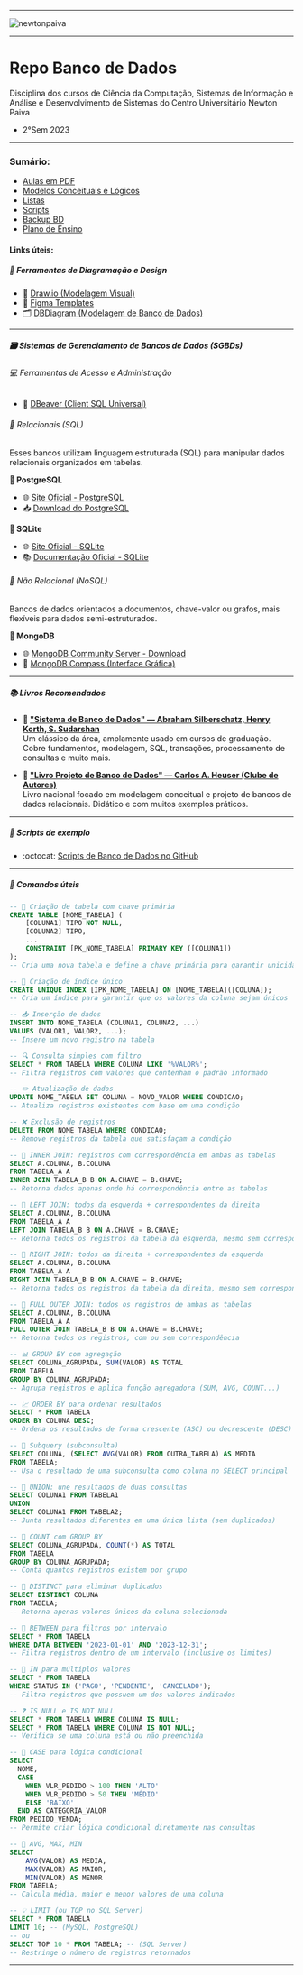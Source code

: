 -----

<img alt="newtonpaiva" src="https://joaopauloaramuni.github.io/image/newton-logo2.png?raw=true"/>

-----

# Repo Banco de Dados

Disciplina dos cursos de Ciência da Computação, Sistemas de Informação e Análise e Desenvolvimento de Sistemas do Centro Universitário Newton Paiva

- 2°Sem 2023

-----

### Sumário:
- [Aulas em PDF](https://github.com/joaopauloaramuni/banco-de-dados/tree/main/PDF)
- [Modelos Conceituais e Lógicos](https://github.com/joaopauloaramuni/banco-de-dados/tree/main/MODELOS%20CONCEITUAIS%20E%20LO%CC%81GICOS)
- [Listas](https://github.com/joaopauloaramuni/banco-de-dados/tree/main/LISTAS)
- [Scripts](https://github.com/joaopauloaramuni/banco-de-dados/tree/main/SCRIPTS)
- [Backup BD](https://github.com/joaopauloaramuni/banco-de-dados/tree/main/BACKUP%20BD)
- [Plano de Ensino](https://github.com/joaopauloaramuni/banco-de-dados/tree/main/PLANO%20DE%20ENSINO)

#### Links úteis:

##### 🧰 Ferramentas de Diagramação e Design
- 🧩 [Draw.io (Modelagem Visual)](https://www.drawio.com/)
- 🎨 [Figma Templates](https://www.figma.com/pt-br/templates/)
- 🗂️ [DBDiagram (Modelagem de Banco de Dados)](https://dbdiagram.io/home)

-----

##### 🗃️ Sistemas de Gerenciamento de Bancos de Dados (SGBDs)

###### 💻 Ferramentas de Acesso e Administração
- 🐬 [DBeaver (Client SQL Universal)](https://dbeaver.io/download/)

###### 💾 Relacionais (SQL)
Esses bancos utilizam linguagem estruturada (SQL) para manipular dados relacionais organizados em tabelas.

**🐘 PostgreSQL**
- 🌐 [Site Oficial - PostgreSQL](https://www.postgresql.org/)
- 📥 [Download do PostgreSQL](https://www.enterprisedb.com/downloads/postgres-postgresql-downloads)

**🧱 SQLite**
- 🌐 [Site Oficial - SQLite](https://www.sqlite.org/index.html)
- 📚 [Documentação Oficial - SQLite](https://www.sqlite.org/docs.html)

###### 🍃 Não Relacional (NoSQL)
Bancos de dados orientados a documentos, chave-valor ou grafos, mais flexíveis para dados semi-estruturados.

**🍃 MongoDB**
- 🌐 [MongoDB Community Server - Download](https://www.mongodb.com/try/download/community)
- 🧭 [MongoDB Compass (Interface Gráfica)](https://www.mongodb.com/products/tools/compass)

-----

##### 📚 Livros Recomendados

- **📘 ["Sistema de Banco de Dados" — Abraham Silberschatz, Henry Korth, S. Sudarshan](https://www.amazon.com.br/Sistema-Banco-Dados-Abraham-SILBERSCHATZ/dp/8595157332)**  
  Um clássico da área, amplamente usado em cursos de graduação. Cobre fundamentos, modelagem, SQL, transações, processamento de consultas e muito mais.

- **📗 ["Livro Projeto de Banco de Dados" — Carlos A. Heuser (Clube de Autores)](https://www.amazon.com.br/Clube-Autores-Livro-Projeto-Banco/dp/6501222109)**  
  Livro nacional focado em modelagem conceitual e projeto de bancos de dados relacionais. Didático e com muitos exemplos práticos.

-----

##### 📜 Scripts de exemplo
- :octocat: [Scripts de Banco de Dados no GitHub](https://github.com/joaopauloaramuni/banco-de-dados/tree/main/SCRIPTS)

-----

##### 📜 Comandos úteis

```sql
-- 📌 Criação de tabela com chave primária
CREATE TABLE [NOME_TABELA] (
    [COLUNA1] TIPO NOT NULL,
    [COLUNA2] TIPO,
    ...
    CONSTRAINT [PK_NOME_TABELA] PRIMARY KEY ([COLUNA1])
);
-- Cria uma nova tabela e define a chave primária para garantir unicidade

-- 🔐 Criação de índice único
CREATE UNIQUE INDEX [IPK_NOME_TABELA] ON [NOME_TABELA]([COLUNA]);
-- Cria um índice para garantir que os valores da coluna sejam únicos

-- 📥 Inserção de dados
INSERT INTO NOME_TABELA (COLUNA1, COLUNA2, ...) 
VALUES (VALOR1, VALOR2, ...);
-- Insere um novo registro na tabela

-- 🔍 Consulta simples com filtro
SELECT * FROM TABELA WHERE COLUNA LIKE '%VALOR%';
-- Filtra registros com valores que contenham o padrão informado

-- ✏️ Atualização de dados
UPDATE NOME_TABELA SET COLUNA = NOVO_VALOR WHERE CONDICAO;
-- Atualiza registros existentes com base em uma condição

-- ❌ Exclusão de registros
DELETE FROM NOME_TABELA WHERE CONDICAO;
-- Remove registros da tabela que satisfaçam a condição

-- 🔗 INNER JOIN: registros com correspondência em ambas as tabelas
SELECT A.COLUNA, B.COLUNA
FROM TABELA_A A
INNER JOIN TABELA_B B ON A.CHAVE = B.CHAVE;
-- Retorna dados apenas onde há correspondência entre as tabelas

-- 🔗 LEFT JOIN: todos da esquerda + correspondentes da direita
SELECT A.COLUNA, B.COLUNA
FROM TABELA_A A
LEFT JOIN TABELA_B B ON A.CHAVE = B.CHAVE;
-- Retorna todos os registros da tabela da esquerda, mesmo sem correspondência na direita

-- 🔗 RIGHT JOIN: todos da direita + correspondentes da esquerda
SELECT A.COLUNA, B.COLUNA
FROM TABELA_A A
RIGHT JOIN TABELA_B B ON A.CHAVE = B.CHAVE;
-- Retorna todos os registros da tabela da direita, mesmo sem correspondência na esquerda

-- 🔗 FULL OUTER JOIN: todos os registros de ambas as tabelas
SELECT A.COLUNA, B.COLUNA
FROM TABELA_A A
FULL OUTER JOIN TABELA_B B ON A.CHAVE = B.CHAVE;
-- Retorna todos os registros, com ou sem correspondência

-- 📊 GROUP BY com agregação
SELECT COLUNA_AGRUPADA, SUM(VALOR) AS TOTAL
FROM TABELA
GROUP BY COLUNA_AGRUPADA;
-- Agrupa registros e aplica função agregadora (SUM, AVG, COUNT...)

-- 📈 ORDER BY para ordenar resultados
SELECT * FROM TABELA
ORDER BY COLUNA DESC;
-- Ordena os resultados de forma crescente (ASC) ou decrescente (DESC)

-- 📎 Subquery (subconsulta)
SELECT COLUNA, (SELECT AVG(VALOR) FROM OUTRA_TABELA) AS MEDIA
FROM TABELA;
-- Usa o resultado de uma subconsulta como coluna no SELECT principal

-- 🔄 UNION: une resultados de duas consultas
SELECT COLUNA1 FROM TABELA1
UNION
SELECT COLUNA1 FROM TABELA2;
-- Junta resultados diferentes em uma única lista (sem duplicados)

-- 🧮 COUNT com GROUP BY
SELECT COLUNA_AGRUPADA, COUNT(*) AS TOTAL
FROM TABELA
GROUP BY COLUNA_AGRUPADA;
-- Conta quantos registros existem por grupo

-- 📄 DISTINCT para eliminar duplicados
SELECT DISTINCT COLUNA
FROM TABELA;
-- Retorna apenas valores únicos da coluna selecionada

-- 🧪 BETWEEN para filtros por intervalo
SELECT * FROM TABELA
WHERE DATA BETWEEN '2023-01-01' AND '2023-12-31';
-- Filtra registros dentro de um intervalo (inclusive os limites)

-- 🔘 IN para múltiplos valores
SELECT * FROM TABELA
WHERE STATUS IN ('PAGO', 'PENDENTE', 'CANCELADO');
-- Filtra registros que possuem um dos valores indicados

-- ❓ IS NULL e IS NOT NULL
SELECT * FROM TABELA WHERE COLUNA IS NULL;
SELECT * FROM TABELA WHERE COLUNA IS NOT NULL;
-- Verifica se uma coluna está ou não preenchida

-- 🎯 CASE para lógica condicional
SELECT 
  NOME,
  CASE 
    WHEN VLR_PEDIDO > 100 THEN 'ALTO'
    WHEN VLR_PEDIDO > 50 THEN 'MÉDIO'
    ELSE 'BAIXO'
  END AS CATEGORIA_VALOR
FROM PEDIDO_VENDA;
-- Permite criar lógica condicional diretamente nas consultas

-- 🔢 AVG, MAX, MIN
SELECT 
    AVG(VALOR) AS MEDIA, 
    MAX(VALOR) AS MAIOR, 
    MIN(VALOR) AS MENOR 
FROM TABELA;
-- Calcula média, maior e menor valores de uma coluna

-- 💡 LIMIT (ou TOP no SQL Server)
SELECT * FROM TABELA
LIMIT 10; -- (MySQL, PostgreSQL)
-- ou
SELECT TOP 10 * FROM TABELA; -- (SQL Server)
-- Restringe o número de registros retornados
```

-----
